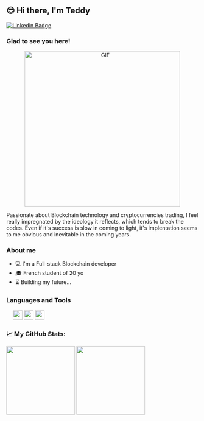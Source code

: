 ## 😎 Hi there, I'm Teddy

[![Linkedin Badge](https://img.shields.io/badge/-LinkedIn-0e76a8?style=flat-square&logo=Linkedin&logoColor=white)](https://www.linkedin.com/in/teddy-jean-fran%C3%A7ois/)

### Glad to see you here! 

<p align="center">
  <img alt="GIF" src="https://feature.undp.org/beyond-bitcoin/fr/assets/mbNja7QNnr/block3.gif" width="408" />
</p>
  
Passionate about Blockchain technology and cryptocurrencies trading, I feel really impregnated by the ideology it reflects, which tends to break the codes. Even if it's success is slow in coming to light, it's implentation seems to me obvious and inevitable in the coming years.

### About me

- 💻 I'm a Full-stack Blockchain developer
- 🎓 French student of 20 yo
- ⌛ Building my future...

### Languages and Tools

<p>
  <img src="https://iconape.com/wp-content/files/uq/93481/svg/solidity.svg" width="13" />
  <img src="https://nodejs.org/static/images/logo-hexagon-card.png" width="25" />
  <img src="https://cdn.iconscout.com/icon/free/png-512/typescript-1174965.png" width="25" />
  <img src="https://cdn4.iconfinder.com/data/icons/logos-and-brands/512/187_Js_logo_logos-512.png" width="25" />
</p>

### 📈 My GitHub Stats:

<p>
  <img height="180em" src="https://github-readme-stats.vercel.app/api?username=JEANFRANCOISTeddy&show_icons=true&hide_border=true&&count_private=true&include_all_commits=true" />
  <img height="180em" src="https://github-readme-stats.vercel.app/api/top-langs/?username=JEANFRANCOISTeddy&exclude_repo=KNN-Image-Classification&show_icons=true&hide_border=true&layout=compact&langs_count=8"/>
</p>
